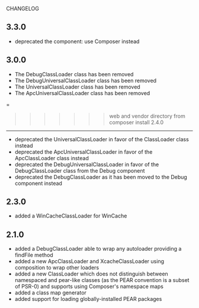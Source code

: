 CHANGELOG
   

 
3.3.0
-----

 * deprecated the component: use Composer instead

3.0.0
-----

 * The DebugClassLoader class has been removed
 * The DebugUniversalClassLoader class has been removed
 * The UniversalClassLoader class has been removed
 * The ApcUniversalClassLoader class has been removed

  =
>>>>>>> web and vendor directory from composer install
2.4.0
-----

 * deprecated the UniversalClassLoader in favor of the ClassLoader class instead
 * deprecated the ApcUniversalClassLoader in favor of the ApcClassLoader class instead
 * deprecated the DebugUniversalClassLoader in favor of the DebugClassLoader class from the Debug component
 * deprecated the DebugClassLoader as it has been moved to the Debug component instead

2.3.0
-----

 * added a WinCacheClassLoader for WinCache

2.1.0
-----

 * added a DebugClassLoader able to wrap any autoloader providing a findFile
   method
 * added a new ApcClassLoader and XcacheClassLoader using composition to wrap
   other loaders
 * added a new ClassLoader which does not distinguish between namespaced and
   pear-like classes (as the PEAR convention is a subset of PSR-0) and
   supports using Composer's namespace maps
 * added a class map generator
 * added support for loading globally-installed PEAR packages
